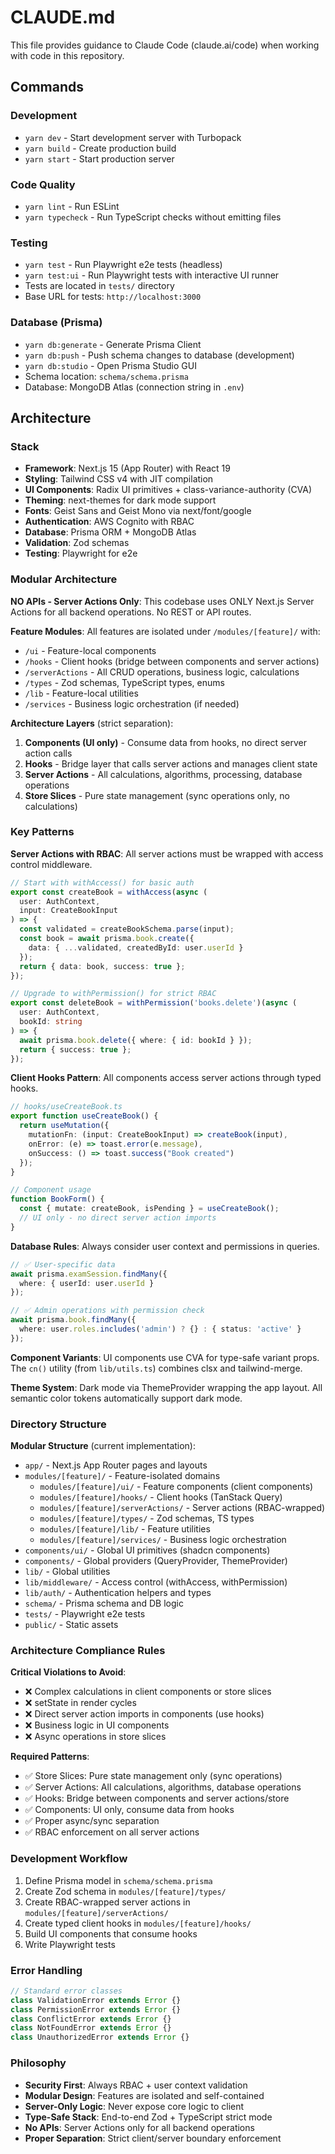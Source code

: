 # CLAUDE.md

This file provides guidance to Claude Code (claude.ai/code) when working with code in this repository.

## Commands

### Development
- `yarn dev` - Start development server with Turbopack
- `yarn build` - Create production build
- `yarn start` - Start production server

### Code Quality
- `yarn lint` - Run ESLint
- `yarn typecheck` - Run TypeScript checks without emitting files

### Testing
- `yarn test` - Run Playwright e2e tests (headless)
- `yarn test:ui` - Run Playwright tests with interactive UI runner
- Tests are located in `tests/` directory
- Base URL for tests: `http://localhost:3000`

### Database (Prisma)
- `yarn db:generate` - Generate Prisma Client
- `yarn db:push` - Push schema changes to database (development)
- `yarn db:studio` - Open Prisma Studio GUI
- Schema location: `schema/schema.prisma`
- Database: MongoDB Atlas (connection string in `.env`)

## Architecture

### Stack
- **Framework**: Next.js 15 (App Router) with React 19
- **Styling**: Tailwind CSS v4 with JIT compilation
- **UI Components**: Radix UI primitives + class-variance-authority (CVA)
- **Theming**: next-themes for dark mode support
- **Fonts**: Geist Sans and Geist Mono via next/font/google
- **Authentication**: AWS Cognito with RBAC
- **Database**: Prisma ORM + MongoDB Atlas
- **Validation**: Zod schemas
- **Testing**: Playwright for e2e

### Modular Architecture

**NO APIs - Server Actions Only**: This codebase uses ONLY Next.js Server Actions for all backend operations. No REST or API routes.

**Feature Modules**: All features are isolated under `/modules/[feature]/` with:
- `/ui` - Feature-local components
- `/hooks` - Client hooks (bridge between components and server actions)
- `/serverActions` - All CRUD operations, business logic, calculations
- `/types` - Zod schemas, TypeScript types, enums
- `/lib` - Feature-local utilities
- `/services` - Business logic orchestration (if needed)

**Architecture Layers** (strict separation):
1. **Components (UI only)** - Consume data from hooks, no direct server action calls
2. **Hooks** - Bridge layer that calls server actions and manages client state
3. **Server Actions** - All calculations, algorithms, processing, database operations
4. **Store Slices** - Pure state management (sync operations only, no calculations)

### Key Patterns

**Server Actions with RBAC**: All server actions must be wrapped with access control middleware.

```typescript
// Start with withAccess() for basic auth
export const createBook = withAccess(async (
  user: AuthContext,
  input: CreateBookInput
) => {
  const validated = createBookSchema.parse(input);
  const book = await prisma.book.create({
    data: { ...validated, createdById: user.userId }
  });
  return { data: book, success: true };
});

// Upgrade to withPermission() for strict RBAC
export const deleteBook = withPermission('books.delete')(async (
  user: AuthContext,
  bookId: string
) => {
  await prisma.book.delete({ where: { id: bookId } });
  return { success: true };
});
```

**Client Hooks Pattern**: All components access server actions through typed hooks.

```typescript
// hooks/useCreateBook.ts
export function useCreateBook() {
  return useMutation({
    mutationFn: (input: CreateBookInput) => createBook(input),
    onError: (e) => toast.error(e.message),
    onSuccess: () => toast.success("Book created")
  });
}

// Component usage
function BookForm() {
  const { mutate: createBook, isPending } = useCreateBook();
  // UI only - no direct server action imports
}
```

**Database Rules**: Always consider user context and permissions in queries.

```typescript
// ✅ User-specific data
await prisma.examSession.findMany({
  where: { userId: user.userId }
});

// ✅ Admin operations with permission check
await prisma.book.findMany({
  where: user.roles.includes('admin') ? {} : { status: 'active' }
});
```

**Component Variants**: UI components use CVA for type-safe variant props. The `cn()` utility (from `lib/utils.ts`) combines clsx and tailwind-merge.

**Theme System**: Dark mode via ThemeProvider wrapping the app layout. All semantic color tokens automatically support dark mode.

### Directory Structure

**Modular Structure** (current implementation):
- `app/` - Next.js App Router pages and layouts
- `modules/[feature]/` - Feature-isolated domains
  - `modules/[feature]/ui/` - Feature components (client components)
  - `modules/[feature]/hooks/` - Client hooks (TanStack Query)
  - `modules/[feature]/serverActions/` - Server actions (RBAC-wrapped)
  - `modules/[feature]/types/` - Zod schemas, TS types
  - `modules/[feature]/lib/` - Feature utilities
  - `modules/[feature]/services/` - Business logic orchestration
- `components/ui/` - Global UI primitives (shadcn components)
- `components/` - Global providers (QueryProvider, ThemeProvider)
- `lib/` - Global utilities
- `lib/middleware/` - Access control (withAccess, withPermission)
- `lib/auth/` - Authentication helpers and types
- `schema/` - Prisma schema and DB logic
- `tests/` - Playwright e2e tests
- `public/` - Static assets

### Architecture Compliance Rules

**Critical Violations to Avoid**:
- ❌ Complex calculations in client components or store slices
- ❌ setState in render cycles
- ❌ Direct server action imports in components (use hooks)
- ❌ Business logic in UI components
- ❌ Async operations in store slices

**Required Patterns**:
- ✅ Store Slices: Pure state management only (sync operations)
- ✅ Server Actions: All calculations, algorithms, database operations
- ✅ Hooks: Bridge between components and server actions/store
- ✅ Components: UI only, consume data from hooks
- ✅ Proper async/sync separation
- ✅ RBAC enforcement on all server actions

### Development Workflow

1. Define Prisma model in `schema/schema.prisma`
2. Create Zod schema in `modules/[feature]/types/`
3. Create RBAC-wrapped server actions in `modules/[feature]/serverActions/`
4. Create typed client hooks in `modules/[feature]/hooks/`
5. Build UI components that consume hooks
6. Write Playwright tests

### Error Handling

```typescript
// Standard error classes
class ValidationError extends Error {}
class PermissionError extends Error {}
class ConflictError extends Error {}
class NotFoundError extends Error {}
class UnauthorizedError extends Error {}
```

### Philosophy
- **Security First**: Always RBAC + user context validation
- **Modular Design**: Features are isolated and self-contained
- **Server-Only Logic**: Never expose core logic to client
- **Type-Safe Stack**: End-to-end Zod + TypeScript strict mode
- **No APIs**: Server Actions only for all backend operations
- **Proper Separation**: Strict client/server boundary enforcement
